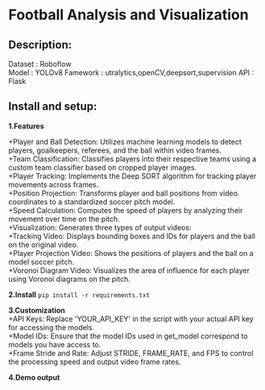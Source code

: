 # Football Analysis and Visualization
## Description:  
Dataset : Roboflow  
Model : YOLOv8
Famework : utralytics,openCV,deepsort,supervision
API : Flask

## Install and setup:  
**1.Features**    

+Player and Ball Detection: Utilizes machine learning models to detect players, goalkeepers, referees, and the ball within video frames.  
+Team Classification: Classifies players into their respective teams using a custom team classifier based on cropped player images.  
+Player Tracking: Implements the Deep SORT algorithm for tracking player movements across frames.  
+Position Projection: Transforms player and ball positions from video coordinates to a standardized soccer pitch model.  
+Speed Calculation: Computes the speed of players by analyzing their movement over time on the pitch.  
+Visualization: Generates three types of output videos:  
+Tracking Video: Displays bounding boxes and IDs for players and the ball on the original video.  
+Player Projection Video: Shows the positions of players and the ball on a model soccer pitch.  
+Voronoi Diagram Video: Visualizes the area of influence for each player using Voronoi diagrams on the pitch.  

**2.Install** 
```pip install -r requirements.txt```  

**3.Customization**  
+API Keys: Replace 'YOUR_API_KEY' in the script with your actual API key for accessing the models.  
+Model IDs: Ensure that the model IDs used in get_model correspond to models you have access to.  
+Frame Stride and Rate: Adjust STRIDE, FRAME_RATE, and FPS to control the processing speed and output video frame rates.  

**4.Demo output**  

[](https://github.com/ductai07/-BTL-Python-Football-Analytics-/blob/dev/static/results/video_2/tracking_video.mp4)



